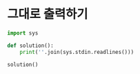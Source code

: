 # 그대로 출력하기

```python
import sys

def solution():
    print(''.join(sys.stdin.readlines()))

solution()
```

